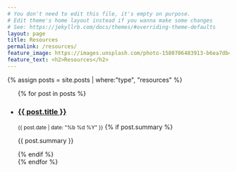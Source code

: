```yaml
---
# You don't need to edit this file, it's empty on purpose.
# Edit theme's home layout instead if you wanna make some changes
# See: https://jekyllrb.com/docs/themes/#overriding-theme-defaults
layout: page
title: Resources
permalink: /resources/
feature_image: https://images.unsplash.com/photo-1580706483913-b6ea7db483a0?ixlib=rb-1.2.1&ixid=eyJhcHBfaWQiOjEyMDd9&auto=format&fit=crop&w=2137&q=80
feature_text: <h2>Resources</h2>
---
```

{% assign posts = site.posts | where:"type", "resources" %}

<ul class="list  list--posts">
{% for post in posts %}
<li class="item  item--post">
<article class="article  article--post">
		<div class="blogpost">
        <h3 class="title"><a href="{{ post.url }}">{{ post.title }}</a></h3>
        <small class="small post-meta">{{ post.date | date: "%b %d %Y" }}</small>
        {% if post.summary %}
            <p class="entry">{{ post.summary }}</p>
         {% endif %}
         </div>
 </article>
</li>
{% endfor %}
</ul>